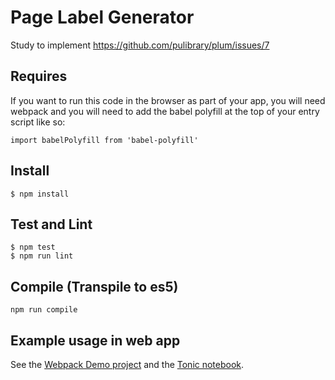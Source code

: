 # Page Label Generator

Study to implement https://github.com/pulibrary/plum/issues/7

## Requires

If you want to run this code in the browser as part of your app, you will need webpack
and you will need to add the babel polyfill at the top of your entry script like so:
```
import babelPolyfill from 'babel-polyfill'
```

## Install

```
$ npm install
```

## Test and Lint

```
$ npm test
$ npm run lint
```

## Compile (Transpile to es5)

```
npm run compile
```

## Example usage in web app

See the [Webpack Demo project](https://github.com/sdellis/page_label_generator_webpack_demo) and the [Tonic notebook](https://tonicdev.com/sdellis/page-label-generator).
